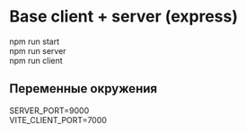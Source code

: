 # Base client + server (express)

npm run start  
npm run server  
npm run client

## Переменные окружения

SERVER_PORT=9000  
VITE_CLIENT_PORT=7000
